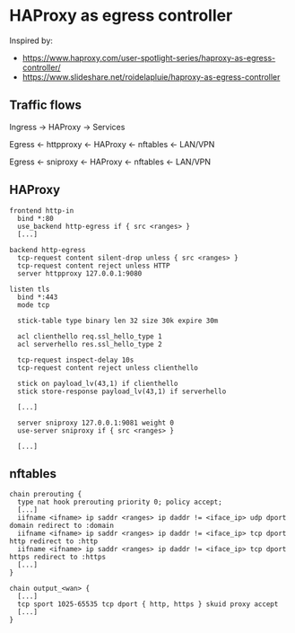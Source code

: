 
# HAProxy as egress controller

Inspired by:
- https://www.haproxy.com/user-spotlight-series/haproxy-as-egress-controller/
- https://www.slideshare.net/roidelapluie/haproxy-as-egress-controller


## Traffic flows

Ingress -> HAProxy -> Services

Egress <- httpproxy <- HAProxy <- nftables <- LAN/VPN

Egress <- sniproxy <- HAProxy <- nftables <- LAN/VPN

## HAProxy

```
frontend http-in
  bind *:80
  use_backend http-egress if { src <ranges> }
  [...]

backend http-egress
  tcp-request content silent-drop unless { src <ranges> }
  tcp-request content reject unless HTTP
  server httpproxy 127.0.0.1:9080

listen tls
  bind *:443
  mode tcp

  stick-table type binary len 32 size 30k expire 30m

  acl clienthello req.ssl_hello_type 1
  acl serverhello res.ssl_hello_type 2

  tcp-request inspect-delay 10s
  tcp-request content reject unless clienthello

  stick on payload_lv(43,1) if clienthello
  stick store-response payload_lv(43,1) if serverhello

  [...]

  server sniproxy 127.0.0.1:9081 weight 0
  use-server sniproxy if { src <ranges> }

  [...]
```

## nftables

```
chain prerouting {
  type nat hook prerouting priority 0; policy accept;
  [...]
  iifname <ifname> ip saddr <ranges> ip daddr != <iface_ip> udp dport domain redirect to :domain
  iifname <ifname> ip saddr <ranges> ip daddr != <iface_ip> tcp dport http redirect to :http
  iifname <ifname> ip saddr <ranges> ip daddr != <iface_ip> tcp dport https redirect to :https
  [...]
}

chain output_<wan> {
  [...]
  tcp sport 1025-65535 tcp dport { http, https } skuid proxy accept
  [...]
}

```
